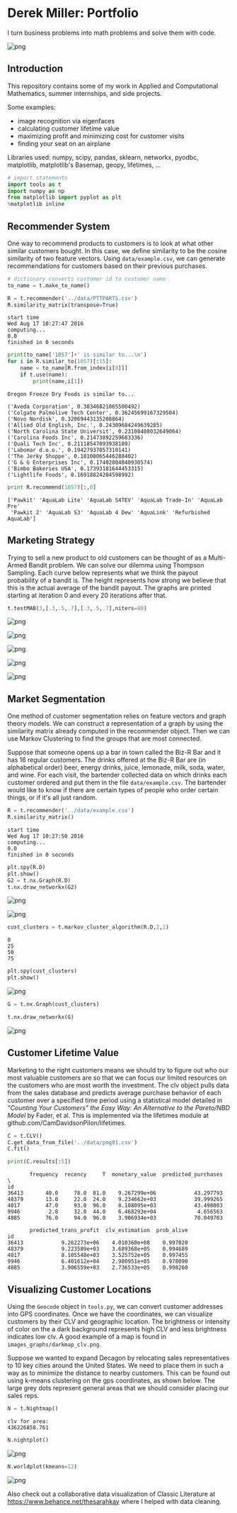 
# Derek Miller: Portfolio

I turn business problems into math problems and solve them with code.

![png](images/customers_by_area.png)


## Introduction

This repository contains some of my work in Applied and Computational Mathematics, summer internships, and side projects.

Some examples:
* image recognition via eigenfaces
* calculating customer lifetime value
* maximizing profit and minimizing cost for customer visits
* finding your seat on an airplane

Libraries used: numpy, scipy, pandas, sklearn, networkx, pyodbc, matplotlib, matplotlib's Basemap, geopy, lifetimes, ...


```python
# import statements
import tools as t
import numpy as np
from matplotlib import pyplot as plt
%matplotlib inline
```

## Recommender System

One way to recommend products to customers is to look at what other similar customers bought. In this case, we define similarity to be the cosine similarity of two feature vectors. Using `data/example.csv`, we can generate recommendations for customers based on their previous purchases.


```python
# dictionary converts customer id to customer name
to_name = t.make_to_name()

R = t.recommender('../data/PTTPARTS.csv')
R.similarity_matrix(transpose=True)
```

    start time
    Wed Aug 17 10:27:47 2016
    computing...
    0.0
    finished in 0 seconds



```python
print(to_name['1057']+' is similar to...\n')
for i in R.similar_to(1057)[:15]:
    name = to_name[R.from_index[i[0]]]
    if t.use(name):
        print(name,i[1])
```

    Oregon Freeze Dry Foods is similar to...
    
    ('Aveda Corporation', 0.38346821065500492)
    ('Colgate Palmolive Tech Center', 0.36245699167329504)
    ('Novo Nordisk', 0.32069443135208864)
    ('Allied Old English, Inc.', 0.24309684249639285)
    ('North Carolina State Universit', 0.23108408032649064)
    ('Carolina Foods Inc', 0.21473892259683336)
    ('Quali Tech Inc', 0.21118547093938189)
    ('Labomar d.o.o.', 0.19427937057310141)
    ('The Jerky Shoppe', 0.18108065446288402)
    ('G & G Enterprises Inc', 0.17402004840930574)
    ('Bimbo Bakeries USA', 0.17393181644453315)
    ('Lightlife Foods', 0.16918824204598992)



```python
print R.recommend(1057)[:,0]
```

    ['Pawkit' 'AquaLab Lite' 'AquaLab S4TEV' 'AquaLab Trade-In' 'AquaLab Pre'
     'Pawkit 2' 'AquaLab S3' 'AquaLab 4 Dew' 'AquaLink' 'Refurbished AquaLab']


## Marketing Strategy

Trying to sell a new product to old customers can be thought of as a Multi-Armed Bandit problem. We can solve our dilemma using Thompson Sampling. Each curve below represents what we think the payout probability of a bandit is. The height represents how strong we believe that this is the actual average of the bandit payout. The graphs are printed starting at iteration 0 and every 20 iterations after that.


```python
t.testMAB(3,[.3,.5,.7],[.3,.5,.7],niters=80)
```


![png](images/output_8_0.png)



![png](images/output_8_1.png)



![png](images/output_8_2.png)



![png](images/output_8_3.png)



![png](images/output_8_4.png)


## Market Segmentation

One method of customer segmentation relies on feature vectors and graph theory models. We can construct a representation of a graph by using the similarity matrix already computed in the recommender object. Then we can use Markov Clustering to find the groups that are most connected.

Suppose that someone opens up a bar in town called the Biz-R Bar and it has 16 regular customers. The drinks offered at the Biz-R Bar are (in alphabetical order) beer, energy drinks, juice, lemonade, milk, soda, water, and wine. For each visit, the bartender collected data on which drinks each customer ordered and put them in the file `data/example.csv`. The bartender would like to know if there are certain types of people who order certain things, or if it's all just random.


```python
R = t.recommender('../data/example.csv')
R.similarity_matrix()
```

    start time
    Wed Aug 17 10:27:50 2016
    computing...
    0.0
    finished in 0 seconds



```python
plt.spy(R.D)
plt.show()
G2 = t.nx.Graph(R.D)
t.nx.draw_networkx(G2)
```


![png](images/output_11_0.png)



![png](images/output_11_1.png)



```python
cust_clusters = t.markov_cluster_algorithm(R.D,2,2)
```

    0
    25
    50
    75



```python
plt.spy(cust_clusters)
plt.show()
```


![png](images/output_13_0.png)



```python
G = t.nx.Graph(cust_clusters)
```


```python
t.nx.draw_networkx(G)
```


![png](images/output_15_0.png)


## Customer Lifetime Value

Marketing to the right customers means we should try to figure out who our most valuable customers are so that we can focus our limited resources on the customers who are most worth the investment. The clv object pulls data from the sales database and predicts average purchase behavior of each customer over a specified time period using a statistical model detailed in *"Counting Your Customers" the Easy Way: An Alternative to the Pareto/NBD Model* by Fader, et al. This is implemented via the lifetimes module at github.com/CamDavidsonPilon/lifetimes.


```python
C = t.CLV()
C.get_data_from_file('../data/pmg01.csv')
C.fit()
```


```python
print(C.results[:5])
```

           frequency  recency     T  monetary_value  predicted_purchases  \
    id                                                                     
    36413       40.0     78.0  81.0    9.267299e+06            43.297793   
    48379       13.0     22.0  24.0    9.234662e+03            39.999265   
    4017        47.0     93.0  96.0    8.108095e+03            43.498003   
    9946         2.0     32.0  44.0    6.468293e+04             4.656563   
    4885        76.0     94.0  96.0    3.906934e+03            70.049703   
    
           predicted_trans_profit  clv_estimation  prob_alive  
    id                                                         
    36413            9.262273e+06    4.010360e+08    0.997020  
    48379            9.223589e+03    3.689368e+05    0.994689  
    4017             8.105548e+03    3.525752e+05    0.997455  
    9946             6.401612e+04    2.980951e+05    0.978090  
    4885             3.906559e+03    2.736533e+05    0.998260  


## Visualizing Customer Locations

Using the `Geocode` object in `tools.py`, we can convert customer addresses into GPS coordinates. Once we have the coordinates, we can visualize customers by their CLV and geographic location. The brightness or intensity of color on the a dark background represents high CLV and less brightness indicates low clv. A good example of a map is found in `images_graphs/darkmap_clv.png`.

Suppose we wanted to expand Decagon by relocating sales representatives to 10 key cities around the United States. We need to place them in such a way as to minimize the distance to nearby customers. This can be found out using k-means clustering on the gps coordinates, as shown below. The large grey dots represent general areas that we should consider placing our sales reps.


```python
N = t.Nightmap()
```

    clv for area:
    436226858.761



```python
N.nightplot()
```


![png](images/output_21_0.png)



```python
N.worldplot(kmeans=12)
```


![png](images/output_22_0.png)



Also check out a collaborative data visualization of Classic Literature at https://www.behance.net/thesarahkay where I helped with data cleaning.

